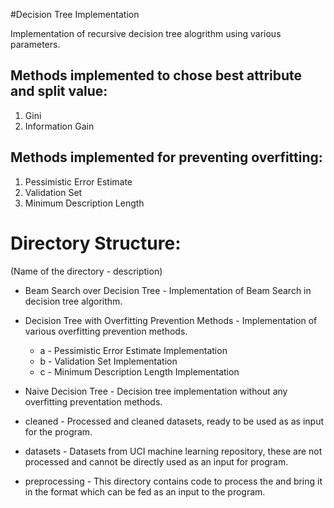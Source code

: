#Decision Tree Implementation

Implementation of recursive decision tree alogrithm using various parameters.

Methods implemented to chose best attribute and split value:
-----------------------------------------------------------
1. Gini
2. Information Gain

Methods implemented for preventing overfitting:
-----------------------------------------------
1. Pessimistic Error Estimate
2. Validation Set
3. Minimum Description Length

Directory Structure:
===================
(Name of the directory - description)

* Beam Search over Decision Tree - Implementation of Beam Search in decision tree algorithm.

* Decision Tree with Overfitting Prevention Methods - Implementation of various overfitting prevention methods.
  * a - Pessimistic Error Estimate Implementation
  * b - Validation Set Implementation
  * c - Minimum Description Length Implementation

* Naive Decision Tree - Decision tree implementation without any overfitting preventation methods.

* cleaned - Processed and cleaned datasets, ready to be used as as input for the program.

* datasets - Datasets from UCI machine learning repository, these are not processed and cannot be directly used as an input for program.

* preprocessing - This directory contains code to process the and bring it in the format which can be fed as an input to the program.
